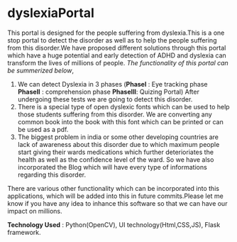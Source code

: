 # dyslexiaPortal
This portal is designed for the people suffering from dyslexia.This is a one stop portal to detect the disorder as well as to help the people suffering from this disorder.We have proposed different solutions through this portal which have a huge potential and early detection of ADHD and dyslexia can transform the lives of millions of people. _The functionality of this portal can be summerized below_,
1. We can detect Dyslexia in 3 phases (__PhaseI__ : Eye tracking phase __PhaseII__ : comprehension phase __PhaseIII__: Quizing Portal) After undergoing these tests we are going to detect this disorder.
1. There is a special type of open dyslexic fonts which can be used to help those students suffering from this disorder. We are converting any common book into the book with this font which can be printed or can be used as a pdf.
1. The biggest problem in india or some other developing countries are lack of awareness about this disorder due to which maximum people start giving their wards medications which further deterioriates the health as well as the confidence level of the ward. So we have also incorporated the Blog which will have every type of informations regarding this disorder.

There are various other functionality which can be incorporated into this applications, which will be added into this in future commits.Please let me know if you have any idea to inhance this software so that we can have our impact on millions.

__Technology Used__ : Python(OpenCV), UI technology(Html,CSS,JS), Flask framework.
